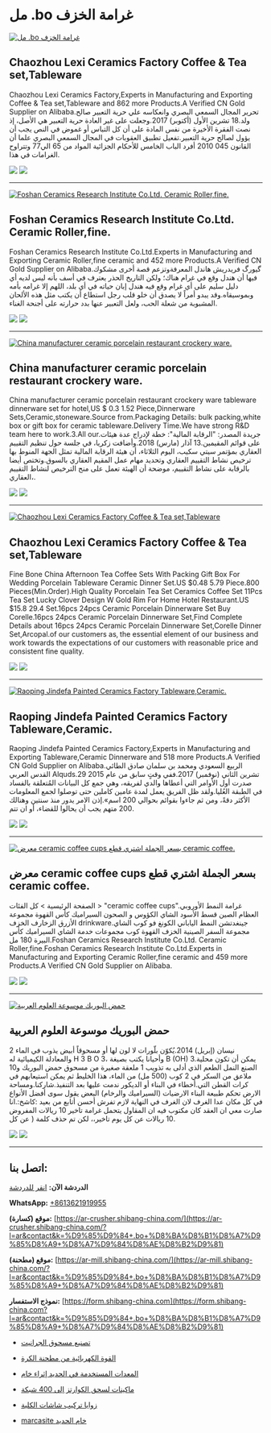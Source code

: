 # مل .bo غرامة الخزف

<a href="https://swt.shibang-china.com/?l=ar&img&k=%D9%85%D9%84+.bo+%D8%BA%D8%B1%D8%A7%D9%85%D8%A9+%D8%A7%D9%84%D8%AE%D8%B2%D9%81" target="_blank">![مل .bo غرامة الخزف](http://static.shibang-china.com/all-800x300/1117.jpg)</a>

## Chaozhou Lexi Ceramics Factory Coffee &amp; Tea set,Tableware
Chaozhou Lexi Ceramics Factory,Experts in Manufacturing and Exporting Coffee &amp; Tea set,Tableware and 862 more Products.A Verified CN Gold Supplier on Alibaba.تحرير المجال السمعي البصري وانعكاسه علي حرية التعبير صالح ولد.18 تشرين الأول (أكتوبر) 2017.وجعلت على غير العادة حرية التعبير هي الأصل، إذ نصت الفقرة الأخيرة من نفس المادة على أن كل التباس أو غموض في النص يجب أن يؤول لصالح حرية التعبير.تفعيل تطبيق العقوبات في المجال السمعي البصري علما أن القانون 045 2010 أفرد الباب الخامس للأحكام الجزائية المواد من 65 الي77 وتتراوح الغرامات في هذا.


<a href="https://whatsapp.shibangsoft.com/WhatsApp.php" target="_blank" title="WhatsApp">![](http://static.shibang-china.com/icon/whatsapp.png)</a> <a href="https://swt.shibang-china.com/?l=ar&icon&k=%D9%85%D9%84+.bo+%D8%BA%D8%B1%D8%A7%D9%85%D8%A9+%D8%A7%D9%84%D8%AE%D8%B2%D9%81" target="_blank">![](http://static.shibang-china.com/icon/chat-ar.png)</a>

---

<a href="https://swt.shibang-china.com/?l=ar&img&k=%D9%85%D9%84+.bo+%D8%BA%D8%B1%D8%A7%D9%85%D8%A9+%D8%A7%D9%84%D8%AE%D8%B2%D9%81" target="_blank">![Foshan Ceramics Research Institute Co.Ltd. Ceramic Roller,fine.](http://static.shibang-china.com/all-800x300/1449.jpg)</a>

## Foshan Ceramics Research Institute Co.Ltd. Ceramic Roller,fine.
Foshan Ceramics Research Institute Co.Ltd.Experts in Manufacturing and Exporting Ceramic Roller,fine ceramic and 452 more Products.A Verified CN Gold Supplier on Alibaba.گيورگ فريدريش هاندل المعرفةوتزعم قصة أخرى مشكوك فيها أن هندل وقع في غرام هناك؛ ولكن التاريخ الحذر يعترف في أسف بأنه ليس لديه أي دليل سليم على أي غرام وقع فيه هندل إبان حياته في أي بلد، اللهم إلا غرامه بأمه وبموسيقاه.وقد يبدو أمراً لا يصدق أن خلو قلب رجل استطاع أن يكتب مثل هذه الألحان المشبوبة من شعلة الحب، ولعل التعبير عنها بدد حرارته على أجنحة الغناء.


<a href="https://whatsapp.shibangsoft.com/WhatsApp.php" target="_blank" title="WhatsApp">![](http://static.shibang-china.com/icon/whatsapp.png)</a> <a href="https://swt.shibang-china.com/?l=ar&icon&k=%D9%85%D9%84+.bo+%D8%BA%D8%B1%D8%A7%D9%85%D8%A9+%D8%A7%D9%84%D8%AE%D8%B2%D9%81" target="_blank">![](http://static.shibang-china.com/icon/chat-ar.png)</a>

---

<a href="https://swt.shibang-china.com/?l=ar&img&k=%D9%85%D9%84+.bo+%D8%BA%D8%B1%D8%A7%D9%85%D8%A9+%D8%A7%D9%84%D8%AE%D8%B2%D9%81" target="_blank">![China manufacturer ceramic porcelain restaurant crockery ware.](http://static.shibang-china.com/all-800x300/1180.jpg)</a>

## China manufacturer ceramic porcelain restaurant crockery ware.
China manufacturer ceramic porcelain restaurant crockery ware tableware dinnerware set for hotel,US $ 0.3 1.52 Piece,Dinnerware Sets,Ceramic,stoneware.Source from.Packaging Details: bulk packing,white box or gift box for ceramic tableware.Delivery Time.We have strong R&amp;D team here to work.3.All our.جريدة المصدر: &quot;الرقابة المالية&quot;: خطة لإدراج عدة هيئات على قوائم المقيمين.13 آذار (مارس) 2018.وأضافت زكريا، في جلسة حول تنظيم التقييم العقاري بمؤتمر سيتي سكيب، اليوم الثلاثاء، أن هيئة الرقابة المالية تمثل الجهة المنوط بها ترخيص نشاط التقييم العقاري وتحديد مهام عمل المقيم العقاري بالسوق.وتختص أيضا بالرقابة على نشاط التقييم، موضحة أن الهيئة تعمل على منح الترخيص لنشاط التقييم العقاري،.


<a href="https://whatsapp.shibangsoft.com/WhatsApp.php" target="_blank" title="WhatsApp">![](http://static.shibang-china.com/icon/whatsapp.png)</a> <a href="https://swt.shibang-china.com/?l=ar&icon&k=%D9%85%D9%84+.bo+%D8%BA%D8%B1%D8%A7%D9%85%D8%A9+%D8%A7%D9%84%D8%AE%D8%B2%D9%81" target="_blank">![](http://static.shibang-china.com/icon/chat-ar.png)</a>

---

<a href="https://swt.shibang-china.com/?l=ar&img&k=%D9%85%D9%84+.bo+%D8%BA%D8%B1%D8%A7%D9%85%D8%A9+%D8%A7%D9%84%D8%AE%D8%B2%D9%81" target="_blank">![Chaozhou Lexi Ceramics Factory Coffee &amp; Tea set,Tableware](http://static.shibang-china.com/all-800x300/1076.jpg)</a>

## Chaozhou Lexi Ceramics Factory Coffee &amp; Tea set,Tableware
Fine Bone China Afternoon Tea Coffee Sets With Packing Gift Box For Wedding Porcelain Tableware Ceramic Dinner Set.US $0.48 5.79 Piece.800 Pieces(Min.Order).High Quality Porcelain Tea Set Ceramics Coffee Set 11Pcs Tea Set Lucky Clover Design W Gold Rim For Home Hotel Restaurant.US $15.8 29.4 Set.16pcs 24pcs Ceramic Porcelain Dinnerware Set Buy Corelle.16pcs 24pcs Ceramic Porcelain Dinnerware Set,Find Complete Details about 16pcs 24pcs Ceramic Porcelain Dinnerware Set,Corelle Dinner Set,Arcopal.of our customers as‚ the essential element of our business and work towards the expectations of our customers with reasonable price and consistent fine quality.


<a href="https://whatsapp.shibangsoft.com/WhatsApp.php" target="_blank" title="WhatsApp">![](http://static.shibang-china.com/icon/whatsapp.png)</a> <a href="https://swt.shibang-china.com/?l=ar&icon&k=%D9%85%D9%84+.bo+%D8%BA%D8%B1%D8%A7%D9%85%D8%A9+%D8%A7%D9%84%D8%AE%D8%B2%D9%81" target="_blank">![](http://static.shibang-china.com/icon/chat-ar.png)</a>

---

<a href="https://swt.shibang-china.com/?l=ar&img&k=%D9%85%D9%84+.bo+%D8%BA%D8%B1%D8%A7%D9%85%D8%A9+%D8%A7%D9%84%D8%AE%D8%B2%D9%81" target="_blank">![Raoping Jindefa Painted Ceramics Factory Tableware,Ceramic.](http://static.shibang-china.com/all-800x300/126.jpg)</a>

## Raoping Jindefa Painted Ceramics Factory Tableware,Ceramic.
Raoping Jindefa Painted Ceramics Factory,Experts in Manufacturing and Exporting Tableware,Ceramic Dinnerware and 518 more Products.A Verified CN Gold Supplier on Alibaba.﻿الربيع السعودي ومحمد بن سلمان صادق الطائي القدس العربي Alquds.29 تشرين الثاني (نوفمبر) 2017.ففي وقتٍ سابق من عام 2015 صدرت أول الأوامر التي أعطاها والدي لفريقه، وهي جمع كل البيانات المُتعلقة بالفساد في الطبقة العُليا.ولقد ظل الفريق يعمل لمدة عامين كاملين حتى توصلوا لجمع المعلومات الأكثر دقةً، ومن ثم جاءوا بقوائم بحوالي 200 اسم».إذن الامر يدور منذ سنتين وهنالك 200 متهم يجب أن يحالوا للقضاء، أو ان تتم.


<a href="https://whatsapp.shibangsoft.com/WhatsApp.php" target="_blank" title="WhatsApp">![](http://static.shibang-china.com/icon/whatsapp.png)</a> <a href="https://swt.shibang-china.com/?l=ar&icon&k=%D9%85%D9%84+.bo+%D8%BA%D8%B1%D8%A7%D9%85%D8%A9+%D8%A7%D9%84%D8%AE%D8%B2%D9%81" target="_blank">![](http://static.shibang-china.com/icon/chat-ar.png)</a>

---

<a href="https://swt.shibang-china.com/?l=ar&img&k=%D9%85%D9%84+.bo+%D8%BA%D8%B1%D8%A7%D9%85%D8%A9+%D8%A7%D9%84%D8%AE%D8%B2%D9%81" target="_blank">![معرض ceramic coffee cups بسعر الجملة اشتري قطع ceramic coffee.](http://static.shibang-china.com/all-800x300/95.jpg)</a>

## معرض ceramic coffee cups بسعر الجملة اشتري قطع ceramic coffee.
الصفحة الرئيسية &gt; كل الفئات &gt; &quot;ceramic coffee cups&quot;.غرامة النمط الأوروبي العظام الصين قسط الأسود الشاي الكؤوس و الصحون السيراميك كأس القهوة مجموعة الأزرق الزخارف الخزف drinkware.جينغدتشن النمط الياباني الكونغ فو كوب الشاي مجموعة السفر الصينية الخزف القهوة كوب مجموعات خدمة الشاي السيراميك كأس البيرة 180 مل.Foshan Ceramics Research Institute Co.Ltd. Ceramic Roller,fine.Foshan Ceramics Research Institute Co.Ltd.Experts in Manufacturing and Exporting Ceramic Roller,fine ceramic and 459 more Products.A Verified CN Gold Supplier on Alibaba.


<a href="https://whatsapp.shibangsoft.com/WhatsApp.php" target="_blank" title="WhatsApp">![](http://static.shibang-china.com/icon/whatsapp.png)</a> <a href="https://swt.shibang-china.com/?l=ar&icon&k=%D9%85%D9%84+.bo+%D8%BA%D8%B1%D8%A7%D9%85%D8%A9+%D8%A7%D9%84%D8%AE%D8%B2%D9%81" target="_blank">![](http://static.shibang-china.com/icon/chat-ar.png)</a>

---

<a href="https://swt.shibang-china.com/?l=ar&img&k=%D9%85%D9%84+.bo+%D8%BA%D8%B1%D8%A7%D9%85%D8%A9+%D8%A7%D9%84%D8%AE%D8%B2%D9%81" target="_blank">![حمض البوريك موسوعة العلوم العربية](http://static.shibang-china.com/all-800x300/892.jpg)</a>

## حمض البوريك موسوعة العلوم العربية
2 نيسان (إبريل) 2014.يُكوّن بلّورات لا لون لها أو مسحوقاً أبيض يذوب في الماء والمعادلة الكيميائية له H 3 B O 3، وأحيانا يكتب بصيغة B (OH) 3.يمكن أن تكون محلية الصنع النمل الطعم الذي أدلى به تذويب 1 ملعقة صغيرة من مسحوق حمض البوريك و10 ملاعق من السكر في 2 كوب (500 مل) من الماء، هذا الخليط ثم يمكن استيعابهم في كرات القطن التي.أخطاء في البناء أو الديكور ندمت عليها بعد التنفيذ.شاركنا.ومساحة الارض تحكم طبيعة البناء الارضيات (السيراميك والرخام) البعض يقول سوى أفضل الأنواع في كل مكان عدا الغرف لان الغرف في النهاية لازم تفرش أحسن أتابع من بعيد :كاشخ:.انا صارت معي ان العقد كان مكتوب فيه ان المقاول يتحمل غرامة تاخير 10 ريالات المفروض 10 ريالات عن كل يوم تاخير،، لكن تم حذف كلمة ( عن كل.


<a href="https://whatsapp.shibangsoft.com/WhatsApp.php" target="_blank" title="WhatsApp">![](http://static.shibang-china.com/icon/whatsapp.png)</a> <a href="https://swt.shibang-china.com/?l=ar&icon&k=%D9%85%D9%84+.bo+%D8%BA%D8%B1%D8%A7%D9%85%D8%A9+%D8%A7%D9%84%D8%AE%D8%B2%D9%81" target="_blank">![](http://static.shibang-china.com/icon/chat-ar.png)</a>

---
## اتصل بنا:

**الدردشة الآن:** [انقر للدردشة](https://swt.shibang-china.com?l=ar&contact&k=%D9%85%D9%84+.bo+%D8%BA%D8%B1%D8%A7%D9%85%D8%A9+%D8%A7%D9%84%D8%AE%D8%B2%D9%81)

**WhatsApp:**  [+8613621919955](https://whatsapp.shibangsoft.com/WhatsApp.php)

**موقع (كسارة):** [https://ar-crusher.shibang-china.com/](https://ar-crusher.shibang-china.com/?l=ar&contact&k=%D9%85%D9%84+.bo+%D8%BA%D8%B1%D8%A7%D9%85%D8%A9+%D8%A7%D9%84%D8%AE%D8%B2%D9%81)

**موقع (مطحنة):** [https://ar-mill.shibang-china.com/](https://ar-mill.shibang-china.com/?l=ar&contact&k=%D9%85%D9%84+.bo+%D8%BA%D8%B1%D8%A7%D9%85%D8%A9+%D8%A7%D9%84%D8%AE%D8%B2%D9%81)

**نموذج الاستفسار:** [https://form.shibang-china.com](https://form.shibang-china.com?l=ar&contact&k=%D9%85%D9%84+.bo+%D8%BA%D8%B1%D8%A7%D9%85%D8%A9+%D8%A7%D9%84%D8%AE%D8%B2%D9%81)

* [تصنيع مسحوق الجرانيت](../29/%D8%AA%D8%B5%D9%86%D9%8A%D8%B9%20%D9%85%D8%B3%D8%AD%D9%88%D9%82%20%D8%A7%D9%84%D8%AC%D8%B1%D8%A7%D9%86%D9%8A%D8%AA.md)

* [القوة الكهربائية من مطحنة الكرة](../29/%D8%A7%D9%84%D9%82%D9%88%D8%A9%20%D8%A7%D9%84%D9%83%D9%87%D8%B1%D8%A8%D8%A7%D8%A6%D9%8A%D8%A9%20%D9%85%D9%86%20%D9%85%D8%B7%D8%AD%D9%86%D8%A9%20%D8%A7%D9%84%D9%83%D8%B1%D8%A9.md)

* [المعدات المستخدمة في الحديد إثراء خام](../29/%D8%A7%D9%84%D9%85%D8%B9%D8%AF%D8%A7%D8%AA%20%D8%A7%D9%84%D9%85%D8%B3%D8%AA%D8%AE%D8%AF%D9%85%D8%A9%20%D9%81%D9%8A%20%D8%A7%D9%84%D8%AD%D8%AF%D9%8A%D8%AF%20%D8%A5%D8%AB%D8%B1%D8%A7%D8%A1%20%D8%AE%D8%A7%D9%85.md)

* [ماكينات لسحق الكوارتز إلى 400 شبكة](../26/%D9%85%D8%A7%D9%83%D9%8A%D9%86%D8%A7%D8%AA%20%D9%84%D8%B3%D8%AD%D9%82%20%D8%A7%D9%84%D9%83%D9%88%D8%A7%D8%B1%D8%AA%D8%B2%20%D8%A5%D9%84%D9%89%20400%20%D8%B4%D8%A8%D9%83%D8%A9.md)

* [زوايا تركيب شاشات الكلية](../30/%D8%B2%D9%88%D8%A7%D9%8A%D8%A7%20%D8%AA%D8%B1%D9%83%D9%8A%D8%A8%20%D8%B4%D8%A7%D8%B4%D8%A7%D8%AA%20%D8%A7%D9%84%D9%83%D9%84%D9%8A%D8%A9.md)

* [marcasite خام الحديد](../27/marcasite%20%D8%AE%D8%A7%D9%85%20%D8%A7%D9%84%D8%AD%D8%AF%D9%8A%D8%AF.md)